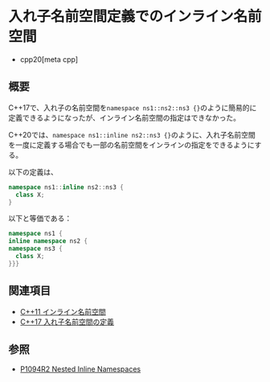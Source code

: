 # 入れ子名前空間定義でのインライン名前空間
* cpp20[meta cpp]

## 概要
C++17で、入れ子の名前空間を`namespace ns1::ns2::ns3 {}`のように簡易的に定義できるようになったが、インライン名前空間の指定はできなかった。

C++20では、`namespace ns1::inline ns2::ns3 {}`のように、入れ子名前空間を一度に定義する場合でも一部の名前空間をインラインの指定をできるようにする。

以下の定義は、

```cpp
namespace ns1::inline ns2::ns3 {
  class X;
}
```

以下と等価である：

```cpp
namespace ns1 {
inline namespace ns2 {
namespace ns3 {
  class X;
}}}
```


## 関連項目
- [C++11 インライン名前空間](/lang/cpp11/inline_namespaces.md)
- [C++17 入れ子名前空間の定義](/lang/cpp17/nested_namespace.md)


## 参照
- [P1094R2 Nested Inline Namespaces](http://www.open-std.org/jtc1/sc22/wg21/docs/papers/2018/p1094r2.html)
